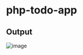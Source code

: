 # php-todo-app
## Output
![image](https://github.com/user-attachments/assets/f8d806ca-37a8-4748-8d66-39e357cad101)
